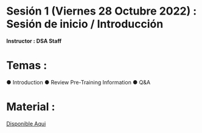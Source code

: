 # Sesión 1 (Viernes 28 Octubre 2022) : Sesión de inicio / Introducción

**Instructor : DSA Staff**

# Temas :

● Introduction
● Review Pre-Training Information
● Q&A

# Material :

[Disponible Aqui]((https://github.com/wizelineacademy/GEPP-IntroToAzure-2022/files/9890640/GEPP._.IntroToAzure._.Kick.Off.pptx.pdf))
